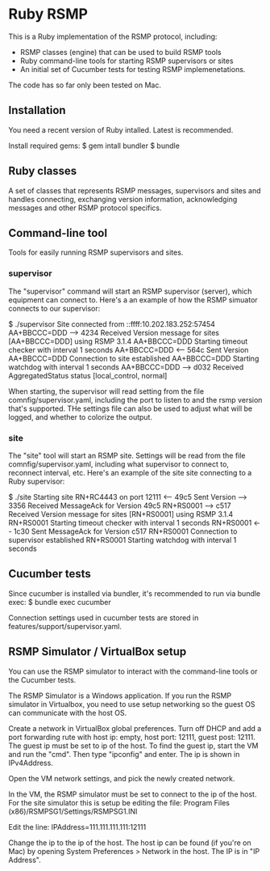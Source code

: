# Ruby RSMP
This is a Ruby implementation of the RSMP protocol, including:
 - RSMP classes (engine) that can be used to build RSMP tools
 - Ruby command-line tools for starting RSMP supervisors or sites
 - An initial set of Cucumber tests for testing RSMP implemenetations.

The code has so far only been tested on Mac.

## Installation
You need a recent version of Ruby intalled. Latest is recommended.

Install required gems:
$ gem intall bundler
$ bundle

## Ruby classes 
A set of classes that represents RSMP messages, supervisors and sites and handles connecting,
exchanging version information, acknowledging messages and other RSMP protocol specifics.

## Command-line tool
Tools for easily running RSMP supervisors and sites.

### supervisor
The "supervisor" command will start an RSMP supervisor (server), which equipment can connect to.
Here's a an example of how the RSMP simuator connects to our supervisor:

$ ./supervisor
                         Site connected from ::ffff:10.202.183.252:57454
AA+BBCCC=DDD  -->  4234  Received Version message for sites [AA+BBCCC=DDD] using RSMP 3.1.4
AA+BBCCC=DDD             Starting timeout checker with interval 1 seconds
AA+BBCCC=DDD  <--  564c  Sent Version
AA+BBCCC=DDD             Connection to site established
AA+BBCCC=DDD             Starting watchdog with interval 1 seconds
AA+BBCCC=DDD  -->  d032  Received AggregatedStatus status [local_control, normal]


When starting, the supervisor will read setting from the file comnfig/supervisor.yaml, including the port to listen to and the rsmp version that's supported. THe settings file can also be used to adjust what will be logged, and whether to colorize the output.


### site
The "site" tool will start an RSMP site. Settings will be read from the file comnfig/supervisor.yaml, including
what supervisor to connect to, reconnect interval, etc. Here's an example of the site site connecting to a Ruby supervisor:

$ ./site
                         Starting site RN+RC4443 on port 12111
              <--  49c5  Sent Version
              -->  3356  Received MessageAck for Version 49c5
RN+RS0001     -->  c517  Received Version message for sites [RN+RS0001] using RSMP 3.1.4
RN+RS0001                Starting timeout checker with interval 1 seconds
RN+RS0001     <--  1c30  Sent MessageAck for Version c517
RN+RS0001                Connection to supervisor established
RN+RS0001                Starting watchdog with interval 1 seconds

## Cucumber tests
Since cucumber is installed via bundler, it's recommended to run via bundle exec: 
$ bundle exec cucumber

Connection settings used in cucumber tests are stored in features/support/supervisor.yaml.


## RSMP Simulator / VirtualBox setup
You can use the RSMP simulator to interact with the command-line tools or the Cucumber tests.

The RSMP Simulator is a Windows application. If you run the RSMP simulator in Virtualbox, you need to use setup networking so the guest OS can communicate with the host OS.


Create a network in VirtualBox global preferences. Turn off DHCP and add a port forwarding rute with host ip: empty, host port: 12111, guest post: 12111. The guest ip must be set to ip of the host. To find the guest ip, start the VM and run the "cmd". Then type "ipconfig" and enter. The ip is shown in IPv4Address.

Open the VM network settings, and pick the newly created network.


In the VM, the RSMP simulator must be set to connect to the ip of the host. For the site simulator this is setup be editing the file:
Program Files (x86)/RSMPSG1/Settings/RSMPSG1.INI

Edit the line:
IPAddress=111.111.111.111:12111

Change the ip to the ip of the host. The host ip can be found (if you're on Mac) by opening System Preferences > Network in the host. The IP is in "IP Address".






